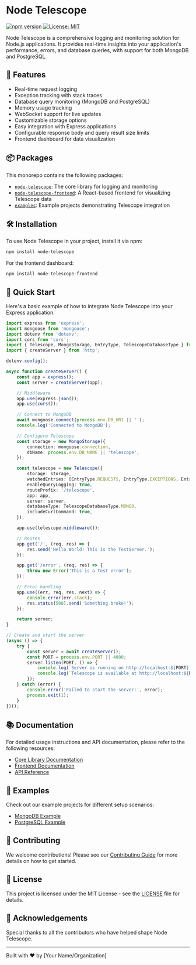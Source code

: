 # Node Telescope

[![npm version](https://badge.fury.io/js/node-telescope.svg)](https://badge.fury.io/js/node-telescope)
[![License: MIT](https://img.shields.io/badge/License-MIT-yellow.svg)](https://opensource.org/licenses/MIT)

Node Telescope is a comprehensive logging and monitoring solution for Node.js applications. It provides real-time insights into your application's performance, errors, and database queries, with support for both MongoDB and PostgreSQL.

## 🚀 Features

- Real-time request logging
- Exception tracking with stack traces
- Database query monitoring (MongoDB and PostgreSQL)
- Memory usage tracking
- WebSocket support for live updates
- Customizable storage options
- Easy integration with Express applications
- Configurable response body and query result size limits
- Frontend dashboard for data visualization

## 📦 Packages

This monorepo contains the following packages:

- [`node-telescope`](./packages/node-telescope): The core library for logging and monitoring
- [`node-telescope-frontend`](./packages/node-telescope-frontend): A React-based frontend for visualizing Telescope data
- [`examples`](./packages/examples): Example projects demonstrating Telescope integration

## 🛠️ Installation

To use Node Telescope in your project, install it via npm:

```bash
npm install node-telescope
```

For the frontend dashboard:

```bash
npm install node-telescope-frontend
```

## 🚦 Quick Start

Here's a basic example of how to integrate Node Telescope into your Express application:

```typescript
import express from 'express';
import mongoose from 'mongoose';
import dotenv from 'dotenv';
import cors from 'cors';
import { Telescope, MongoStorage, EntryType, TelescopeDatabaseType } from 'node-telescope';
import { createServer } from 'http';

dotenv.config();

async function createServer() {
	const app = express();
	const server = createServer(app);

	// Middleware
	app.use(express.json());
	app.use(cors());

	// Connect to MongoDB
	await mongoose.connect(process.env.DB_URI || '');
	console.log('Connected to MongoDB');

	// Configure Telescope
	const storage = new MongoStorage({
		connection: mongoose.connection,
		dbName: process.env.DB_NAME || 'telescope',
	});

	const telescope = new Telescope({
		storage: storage,
		watchedEntries: [EntryType.REQUESTS, EntryType.EXCEPTIONS, EntryType.QUERIES],
		enableQueryLogging: true,
		routePrefix: '/telescope',
		app: app,
		server: server,
		databaseType: TelescopeDatabaseType.MONGO,
		includeCurlCommand: true,
	});

	app.use(telescope.middleware());

	// Routes
	app.get('/', (req, res) => {
		res.send('Hello World! This is the TestServer.');
	});

	app.get('/error', (req, res) => {
		throw new Error('This is a test error');
	});

	// Error handling
	app.use((err, req, res, next) => {
		console.error(err.stack);
		res.status(500).send('Something broke!');
	});

	return server;
}

// Create and start the server
(async () => {
	try {
		const server = await createServer();
		const PORT = process.env.PORT || 4000;
		server.listen(PORT, () => {
			console.log(`Server is running on http://localhost:${PORT}`);
			console.log(`Telescope is available at http://localhost:${PORT}/telescope`);
		});
	} catch (error) {
		console.error('Failed to start the server:', error);
		process.exit(1);
	}
})();
```

## 📚 Documentation

For detailed usage instructions and API documentation, please refer to the following resources:

- [Core Library Documentation](./packages/node-telescope/README.md)
- [Frontend Documentation](./packages/node-telescope-frontend/README.md)
- [API Reference](./docs/API.md)

## 🧪 Examples

Check out our example projects for different setup scenarios:

- [MongoDB Example](./packages/examples/class-based)
- [PostgreSQL Example](./packages/examples/class-based-pg)

## 🤝 Contributing

We welcome contributions! Please see our [Contributing Guide](./CONTRIBUTING.md) for more details on how to get started.

## 📄 License

This project is licensed under the MIT License - see the [LICENSE](./LICENSE) file for details.

## 🙏 Acknowledgements

Special thanks to all the contributors who have helped shape Node Telescope.

---

Built with ❤️ by [Your Name/Organization]
